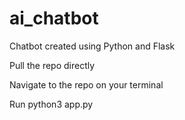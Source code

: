 # ai_chatbot
Chatbot created using Python and Flask


Pull the repo directly

Navigate to the repo on your terminal

Run python3 app.py

